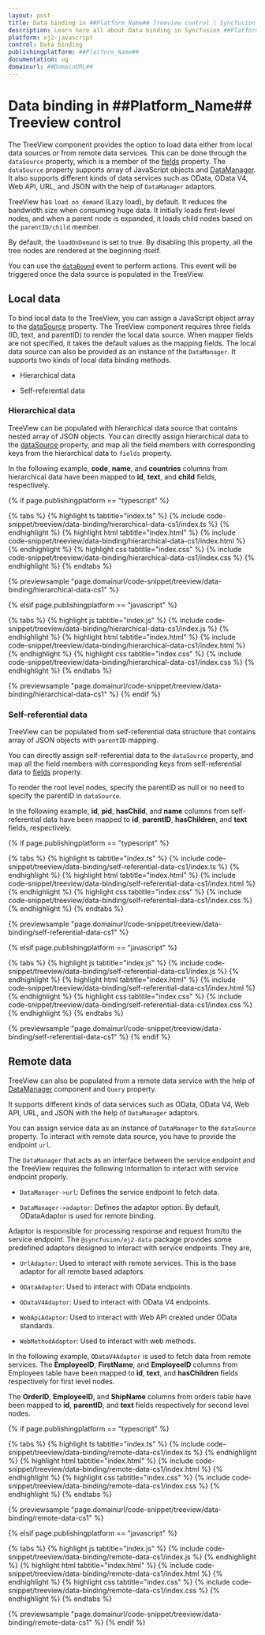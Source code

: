 ```yaml
---
layout: post
title: Data binding in ##Platform_Name## Treeview control | Syncfusion
description: Learn here all about Data binding in Syncfusion ##Platform_Name## Treeview control of Syncfusion Essential JS 2 and more.
platform: ej2-javascript
control: Data binding 
publishingplatform: ##Platform_Name##
documentation: ug
domainurl: ##DomainURL##
---
```


# Data binding in ##Platform_Name## Treeview control

The TreeView component provides the option to load data either from local data sources or from remote data services. This can be done through the `dataSource` property, which is a member of the [fields](../api/treeview#fields) property. The `dataSource` property supports array of JavaScript objects and [DataManager](../api/data/dataManager/). It also supports different kinds of data services such as OData, OData V4, Web API, URL, and JSON with the help of `DataManager` adaptors.

TreeView has `load on demand` (Lazy load), by default. It reduces the bandwidth size when consuming huge data. It initially loads first-level nodes, and when a parent node is expanded, it loads child nodes based on the `parentID/child` member.

By default, the `loadOnDemand` is set to true. By disabling this property, all the tree nodes are rendered at the beginning itself.

You can use the [`dataBound`](../api/treeview#databound) event to perform actions. This event will be triggered once the data source is populated in the TreeView.

## Local data

To bind local data to the TreeView, you can assign a JavaScript object array to the [dataSource](../api/treeview/fieldsSettingsModel#datasource) property. The TreeView component requires three  fields (ID, text, and parentID) to render the local data source. When mapper fields are not specified, it takes the default values as the mapping fields. The local data source can also be provided as an instance of the `DataManager`. It supports two kinds of local data binding methods.

* Hierarchical data

* Self-referential data

### Hierarchical data

TreeView can be populated with hierarchical data source that contains nested array of JSON objects. You can directly assign hierarchical data to the [dataSource](../api/treeview/fieldsSettingsModel#datasource) property, and map all the field members with corresponding keys from the hierarchical data to `fields` property.

In the following example, **code**, **name**, and **countries** columns from hierarchical data have been mapped to **id**, **text**, and **child** fields, respectively.

{% if page.publishingplatform == "typescript" %}

 {% tabs %}
{% highlight ts tabtitle="index.ts" %}
{% include code-snippet/treeview/data-binding/hierarchical-data-cs1/index.ts %}
{% endhighlight %}
{% highlight html tabtitle="index.html" %}
{% include code-snippet/treeview/data-binding/hierarchical-data-cs1/index.html %}
{% endhighlight %}
{% highlight css tabtitle="index.css" %}
{% include code-snippet/treeview/data-binding/hierarchical-data-cs1/index.css %}
{% endhighlight %}
{% endtabs %}
        
{% previewsample "page.domainurl/code-snippet/treeview/data-binding/hierarchical-data-cs1" %}

{% elsif page.publishingplatform == "javascript" %}

{% tabs %}
{% highlight js tabtitle="index.js" %}
{% include code-snippet/treeview/data-binding/hierarchical-data-cs1/index.js %}
{% endhighlight %}
{% highlight html tabtitle="index.html" %}
{% include code-snippet/treeview/data-binding/hierarchical-data-cs1/index.html %}
{% endhighlight %}
{% highlight css tabtitle="index.css" %}
{% include code-snippet/treeview/data-binding/hierarchical-data-cs1/index.css %}
{% endhighlight %}
{% endtabs %}

{% previewsample "page.domainurl/code-snippet/treeview/data-binding/hierarchical-data-cs1" %}
{% endif %}

### Self-referential data

TreeView can be populated from self-referential data structure that contains array of JSON objects with `parentID` mapping.

You can directly assign self-referential data to the `dataSource` property, and map all the field members with corresponding keys from self-referential data to [fields](../api/treeview#fields) property.

To render the root level nodes, specify the parentID as null or no need to specify the parentID in `dataSource`.

In the following example, **id**, **pid**, **hasChild**, and **name** columns from self-referential data have been mapped to **id**, **parentID**, **hasChildren**, and **text** fields, respectively.

{% if page.publishingplatform == "typescript" %}

 {% tabs %}
{% highlight ts tabtitle="index.ts" %}
{% include code-snippet/treeview/data-binding/self-referential-data-cs1/index.ts %}
{% endhighlight %}
{% highlight html tabtitle="index.html" %}
{% include code-snippet/treeview/data-binding/self-referential-data-cs1/index.html %}
{% endhighlight %}
{% highlight css tabtitle="index.css" %}
{% include code-snippet/treeview/data-binding/self-referential-data-cs1/index.css %}
{% endhighlight %}
{% endtabs %}
        
{% previewsample "page.domainurl/code-snippet/treeview/data-binding/self-referential-data-cs1" %}

{% elsif page.publishingplatform == "javascript" %}

{% tabs %}
{% highlight js tabtitle="index.js" %}
{% include code-snippet/treeview/data-binding/self-referential-data-cs1/index.js %}
{% endhighlight %}
{% highlight html tabtitle="index.html" %}
{% include code-snippet/treeview/data-binding/self-referential-data-cs1/index.html %}
{% endhighlight %}
{% highlight css tabtitle="index.css" %}
{% include code-snippet/treeview/data-binding/self-referential-data-cs1/index.css %}
{% endhighlight %}
{% endtabs %}

{% previewsample "page.domainurl/code-snippet/treeview/data-binding/self-referential-data-cs1" %}
{% endif %}

## Remote data

TreeView can also be populated from a remote data service with the help of [DataManager](../api/data/dataManager/) component and `Query` property.

It supports different kinds of data services such as OData, OData V4, Web API, URL, and JSON with the help of `DataManager` adaptors.

You can assign service data as an instance of `DataManager` to the `dataSource` property. To interact with remote data source, you have to provide the endpoint `url`.

The `DataManager` that acts as an interface between the service endpoint and the TreeView requires the following information to interact with service endpoint properly.

* `DataManager->url`: Defines the service endpoint to fetch data.

* `DataManager->adaptor`: Defines the adaptor option. By default, ODataAdaptor is used for remote binding.

Adaptor is responsible for processing response and request from/to the service endpoint. The `@syncfusion/ej2-data` package provides some predefined adaptors  designed to interact with service endpoints. They are,

* `UrlAdaptor`: Used to interact with remote services. This is the base adaptor for all remote based adaptors.

* `ODataAdaptor`: Used to interact with OData endpoints.

* `ODataV4Adaptor`: Used to interact with OData V4 endpoints.

* `WebApiAdaptor`: Used to interact with Web API created under OData standards.

* `WebMethodAdaptor`: Used to interact with web methods.

In the following example, `ODataV4Adaptor` is  used to fetch data from remote services. The **EmployeeID**, **FirstName**, and **EmployeeID**
columns from Employees table have been mapped to **id**, **text**, and **hasChildren** fields respectively for first level nodes.

The **OrderID**, **EmployeeID**, and **ShipName** columns from orders table have been mapped to **id**, **parentID**, and **text** fields respectively for second level nodes.

{% if page.publishingplatform == "typescript" %}

 {% tabs %}
{% highlight ts tabtitle="index.ts" %}
{% include code-snippet/treeview/data-binding/remote-data-cs1/index.ts %}
{% endhighlight %}
{% highlight html tabtitle="index.html" %}
{% include code-snippet/treeview/data-binding/remote-data-cs1/index.html %}
{% endhighlight %}
{% highlight css tabtitle="index.css" %}
{% include code-snippet/treeview/data-binding/remote-data-cs1/index.css %}
{% endhighlight %}
{% endtabs %}
        
{% previewsample "page.domainurl/code-snippet/treeview/data-binding/remote-data-cs1" %}

{% elsif page.publishingplatform == "javascript" %}

{% tabs %}
{% highlight js tabtitle="index.js" %}
{% include code-snippet/treeview/data-binding/remote-data-cs1/index.js %}
{% endhighlight %}
{% highlight html tabtitle="index.html" %}
{% include code-snippet/treeview/data-binding/remote-data-cs1/index.html %}
{% endhighlight %}
{% highlight css tabtitle="index.css" %}
{% include code-snippet/treeview/data-binding/remote-data-cs1/index.css %}
{% endhighlight %}
{% endtabs %}

{% previewsample "page.domainurl/code-snippet/treeview/data-binding/remote-data-cs1" %}
{% endif %}